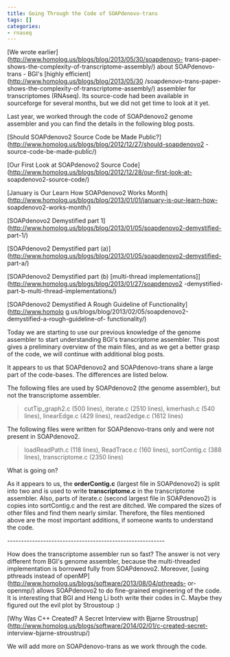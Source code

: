 ```yaml
---
title: Going Through the Code of SOAPdenovo-trans
tags: []
categories:
- rnaseq
---
```

[We wrote earlier](http://www.homolog.us/blogs/blog/2013/05/30/soapdenovo-
trans-paper-shows-the-complexity-of-transcriptome-assembly/) about SOAPdenovo-
trans - BGI's [highly efficient](http://www.homolog.us/blogs/blog/2013/05/30
/soapdenovo-trans-paper-shows-the-complexity-of-transcriptome-assembly/)
assembler for transcriptomes (RNAseq). Its source-code had been available in
sourceforge for several months, but we did not get time to look at it yet.
<!--more-->

Last year, we worked through the code of SOAPdenovo2 genome assembler and you
can find the details in the following blog posts.

[Should SOAPdenovo2 Source Code be Made
Public?](http://www.homolog.us/blogs/blog/2012/12/27/should-soapdenovo2
-source-code-be-made-public/)

[Our First Look at SOAPdenovo2 Source
Code](http://www.homolog.us/blogs/blog/2012/12/28/our-first-look-at-
soapdenovo2-source-code/)

[January is Our Learn How SOAPdenovo2 Works
Month](http://www.homolog.us/blogs/blog/2013/01/01/january-is-our-learn-how-
soapdenovo2-works-month/)

[SOAPdenovo2 Demystified part
1](http://www.homolog.us/blogs/blog/2013/01/05/soapdenovo2-demystified-
part-1/)

[SOAPdenovo2 Demystified part
(a)](http://www.homolog.us/blogs/blog/2013/01/05/soapdenovo2-demystified-
part-a/)

[SOAPdenovo2 Demystified part (b) [multi-thread
implementations]](http://www.homolog.us/blogs/blog/2013/01/27/soapdenovo2
-demystified-part-b-multi-thread-implementations/)

[SOAPdenovo2 Demystified A Rough Guideline of Functionality](http://www.homolo
g.us/blogs/blog/2013/02/05/soapdenovo2-demystified-a-rough-guideline-of-
functionality/)

Today we are starting to use our previous knowledge of the genome assembler to
start understanding BGI's transcriptome assembler. This post gives a
preliminary overview of the main files, and as we get a better grasp of the
code, we will continue with additional blog posts.

It appears to us that SOAPdenovo2 and SOAPdenovo-trans share a large part of
the code-bases. The differences are listed below.

The following files are used by SOAPdenovo2 (the genome assembler), but not
the transcriptome assembler.

> cutTip_graph2.c (500 lines), iterate.c (2510 lines), kmerhash.c (540 lines),
linearEdge.c (429 lines), read2edge.c (1612 lines)

The following files were written for SOAPdenovo-trans only and were not
present in SOAPdenovo2.

> loadReadPath.c (118 lines), ReadTrace.c (160 lines), sortContig.c (388
lines), transcriptome.c (2350 lines)

What is going on?

As it appears to us, the **orderContig.c** (largest file in SOAPdenovo2) is
split into two and is used to write **transcriptome.c** in the transcriptome
assembler. Also, parts of iterate.c (second largest file in SOAPdenovo2) is
copies into sortContig.c and the rest are ditched. We compared the sizes of
other files and find them nearly similar. Therefore, the files mentioned above
are the most important additions, if someone wants to understand the code.

\---------------------------------------------------------

How does the transcriptome assembler run so fast? The answer is not very
different from BGI's genome assembler, because the multi-threaded
implementation is borrowed fully from SOAPdenovo2. Moreover, [using pthreads
instead of openMP](http://www.homolog.us/blogs/software/2013/08/04/pthreads-
or-openmp/) allows SOAPdenovo2 to do fine-grained engineering of the code. It
is interesting that BGI and Heng Li both write their codes in C. Maybe they
figured out the evil plot by Stroustoup :)

[Why Was C++ Created? A Secret Interview with Bjarne
Stroustrup](http://www.homolog.us/blogs/software/2014/02/01/c-created-secret-
interview-bjarne-stroustrup/)

We will add more on SOAPdenovo-trans as we work through the code.

